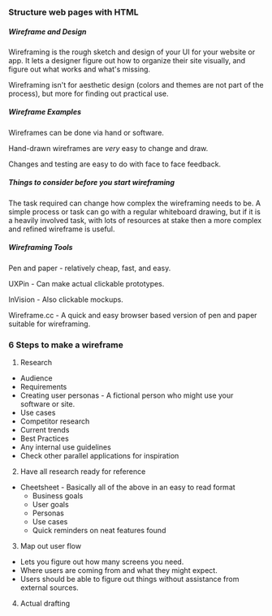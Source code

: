 ### Structure web pages with HTML

##### Wireframe and Design

Wireframing is the rough sketch and design of your UI for your website or app. It lets a designer figure out how to organize their site visually, and figure out what works and what's missing.

Wireframing isn't for aesthetic design (colors and themes are not part of the process), but more for finding out practical use.

##### Wireframe Examples

Wireframes can be done via hand or software.

Hand-drawn wireframes are *very* easy to change and draw.

Changes and testing are easy to do with face to face feedback.

##### Things to consider before you start wireframing

The task required can change how complex the wireframing needs to be. A simple process or task can go with a regular whiteboard drawing, but if it is a heavily involved task, with lots of resources at stake then a more complex and refined wireframe is useful.

##### Wireframing Tools

Pen and paper - relatively cheap, fast, and easy.

UXPin - Can make actual clickable prototypes.

InVision - Also clickable mockups.

Wireframe.cc - A quick and easy browser based version of pen and paper suitable for wireframing.

### 6 Steps to make a wireframe

1. Research
- Audience
- Requirements
- Creating user personas - A fictional person who might use your software or site.
- Use cases
- Competitor research
- Current trends
- Best Practices
- Any internal use guidelines
- Check other parallel applications for inspiration

2. Have all research ready for reference

- Cheetsheet - Basically all of the above in an easy to read format
    - Business goals
    - User goals
    - Personas
    - Use cases
    - Quick reminders on neat features found

3. Map out user flow
- Lets you figure out how many screens you need.
- Where users are coming from and what they might expect.
- Users should be able to figure out things without assistance from external sources.

4. Actual drafting
